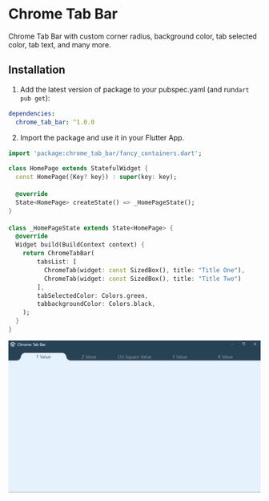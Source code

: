 # Chrome Tab Bar

Chrome Tab Bar with custom corner radius, background color, tab selected color, tab text, and many more.

## Installation

1. Add the latest version of package to your pubspec.yaml (and run`dart pub get`):
```yaml
dependencies:
  chrome_tab_bar: ^1.0.0
```
2. Import the package and use it in your Flutter App.
```dart
import 'package:chrome_tab_bar/fancy_containers.dart';
```
```dart
class HomePage extends StatefulWidget {
  const HomePage({Key? key}) : super(key: key);

  @override
  State<HomePage> createState() => _HomePageState();
}

class _HomePageState extends State<HomePage> {
  @override
  Widget build(BuildContext context) {
    return ChromeTabBar(
        tabsList: [
          ChromeTab(widget: const SizedBox(), title: "Title One"),
          ChromeTab(widget: const SizedBox(), title: "Title Two")
        ], 
        tabSelectedColor: Colors.green,
        tabbackgroundColor: Colors.black,
    );
  }
}
```


<img  src="https://github.com/Zee604/chrome_tab_bar/blob/master/chrome_tab_bar_img.PNG"  alt="">